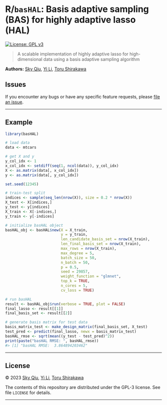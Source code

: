 
<!-- README.md is generated from README.Rmd. Please edit that file -->

# R/`basHAL`: Basis adaptive sampling (BAS) for highly adaptive lasso (HAL)

<!-- badges: start -->

[![License: GPL
v3](https://img.shields.io/badge/License-GPL%20v3-blue.svg)](https://www.gnu.org/licenses/gpl-3.0)
<!-- badges: end -->

> A scalable implementation of highly adaptive lasso for
> high-dimensional data using a basis adaptive sampling algorithm

**Authors:** [Sky Qiu](https://github.com/tq21), [Yi
Li](https://github.com/yiberkeley), [Toru
Shirakawa](https://github.com/shirakawatoru)

## Issues

If you encounter any bugs or have any specific feature requests, please
[file an issue](https://github.com/tq21/basHAL/issues).

------------------------------------------------------------------------

## Example

``` r
library(basHAL)

# load data
data <- mtcars

# get X and y
y_col_idx <- 1
x_col_idx <- setdiff(seq(1, ncol(data)), y_col_idx)
X <- as.matrix(data[, x_col_idx])
y <- as.matrix(data[, y_col_idx])

set.seed(12345)

# train-test split
indices <- sample(seq_len(nrow(X)), size = 0.2 * nrow(X))
X_test <- X[indices,]
y_test <- y[indices]
X_train <- X[-indices,]
y_train <- y[-indices]

# initialize basHAL object
basHAL_obj <- basHAL$new(X = X_train,
                         y = y_train,
                         len_candidate_basis_set = nrow(X_train),
                         len_final_basis_set = nrow(X_train),
                         max_rows = nrow(X_train),
                         max_degree = 5,
                         batch_size = 50,
                         n_batch = 50,
                         p = 0.5,
                         seed = 29857,
                         weight_function = "glmnet",
                         top_k = TRUE,
                         n_cores = 5,
                         cv_loss = TRUE)

# run basHAL
result <- basHAL_obj$run(verbose = TRUE, plot = FALSE)
final_lasso <- result[[1]]
final_basis_set <- result[[2]]

# generate basis matrix for test data
basis_matrix_test <- make_design_matrix(final_basis_set, X_test)
test_pred <- predict(final_lasso, newx = basis_matrix_test)
basHAL_rmse <- sqrt(mean((y_test - test_pred)^2))
print(paste("basHAL RMSE: ", basHAL_rmse))
#> [1] "basHAL RMSE:  3.864894203462"
```

------------------------------------------------------------------------

## License

© 2023 [Sky Qiu](https://github.com/tq21), [Yi
Li](https://github.com/yiberkeley), [Toru
Shirakawa](https://github.com/shirakawatoru)

The contents of this repository are distributed under the GPL-3 license.
See file `LICENSE` for details.

------------------------------------------------------------------------

